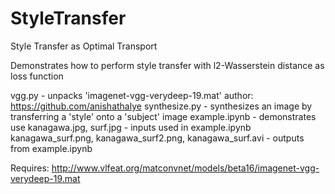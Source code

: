 # StyleTransfer

Style Transfer as Optimal Transport

Demonstrates how to perform style transfer with l2-Wasserstein distance as loss function 

vgg.py - unpacks 'imagenet-vgg-verydeep-19.mat' author: https://github.com/anishathalye
synthesize.py - synthesizes an image by transferring a 'style' onto a 'subject' image
example.ipynb - demonstrates use
kanagawa.jpg, surf.jpg - inputs used in example.ipynb
kanagawa_surf.png, kanagawa_surf2.png, kanagawa_surf.avi - outputs from example.ipynb


Requires: http://www.vlfeat.org/matconvnet/models/beta16/imagenet-vgg-verydeep-19.mat 


